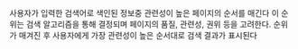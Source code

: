 
사용자가 입력한 검색어로 색인된 정보중 관련성이 높은 페이지의 순서를 매긴다
이 순위는 검색 알고리즘을 통해 결정되며 페이지의 품질, 관련성, 권위 등을 고려한다.
순위가 매겨진 후 사용자에게 가장 관련성이 높은 순서대로 검색 결과가 표시된다

